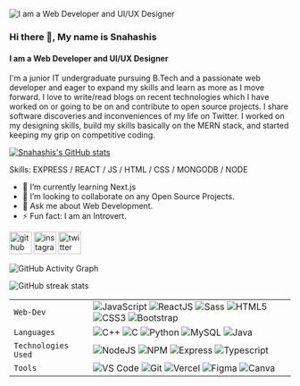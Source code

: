 <!---
- I am a Web Developer and UI/UX Designer
- 👋 Hi, I’m @snahashisk
- 👀 I’m interested in web development
- 🌱 I’m currently learning full stack web development
- 💞️ I’m looking to collaborate on web development
- 📫 How to reach me snahashiskanrar@gmail.com
--->
![I am a Web Developer and UI/UX Designer](https://pbs.twimg.com/profile_banners/3189753998/1625547693/1500x500)
<!---
snahashisk/snahashisk is a ✨ special ✨ repository because its `README.md` (this file) appears on your GitHub profile.
You can click the Preview link to take a look at your changes.
--->
### Hi there 👋, My name is Snahashis
#### I am a Web Developer and UI/UX Designer
I'm a junior IT undergraduate pursuing B.Tech and a passionate web developer and eager to expand my skills and learn as more as I move forward.
I love to write/read blogs on recent technologies which I have worked on or going to be on and contribute to open source projects. I share software discoveries and inconveniences of my life on Twitter.
I worked on my designing skills, build my skills basically on the MERN stack, and started keeping my grip on competitive coding.


[![Snahashis's GitHub stats](https://github-readme-stats.vercel.app/api?username=snahashisk)](https://github.com/anuraghazra/github-readme-stats)

Skills: EXPRESS / REACT / JS / HTML / CSS / MONGODB / NODE

- 🌱 I’m currently learning Next.js 
- 👯 I’m looking to collaborate on any Open Source Projects. 
- 💬 Ask me about Web Development. 
- ⚡ Fun fact: I am an Introvert. 

[<img src='https://cdn.jsdelivr.net/npm/simple-icons@3.0.1/icons/github.svg' alt='github' height='40'>](https://github.com/snahashisk)  [<img src='https://cdn.jsdelivr.net/npm/simple-icons@3.0.1/icons/instagram.svg' alt='instagram' height='40'>](https://www.instagram.com/snahashis01/)  [<img src='https://cdn.jsdelivr.net/npm/simple-icons@3.0.1/icons/twitter.svg' alt='twitter' height='40'>](https://twitter.com/SnahashisKanrar)  


![GitHub Activity Graph](https://activity-graph.herokuapp.com/graph?username=snahashisk)  

![GitHub streak stats](https://github-readme-streak-stats.herokuapp.com/?user=snahashisk)  

|               |           |
|       ---     |    ---    |
| `Web-Dev`     | ![JavaScript](https://img.shields.io/badge/-javascript-white?style=for-the-badge&logo=javascript&logoColor=white&logoWidth=20&color=F1DB4E) ![ReactJS](https://img.shields.io/badge/-React-orange?color=09D9FE&style=for-the-badge&logo=React&logoColor=white&logoWidth=20) ![Sass](https://img.shields.io/badge/-sass-white?style=for-the-badge&logo=sass&logoColor=white&logoWidth=20&color=CD679B) ![HTML5](https://img.shields.io/badge/-HTML5-white?color=ff6529&style=for-the-badge&logo=HTML5&logoColor=white&logoWidth=20) ![CSS3](https://img.shields.io/badge/-CSS3-orange?color=264DE4&style=for-the-badge&logo=CSS3&logoColor=white&logoWidth=20) ![Bootstrap](https://img.shields.io/badge/bootstrap-FE9A00?style=for-the-badge&logo=bootstrap&logoColor=white)|
| `Languages`   | ![C++](https://img.shields.io/badge/-C%2B%2B-white?color=blue&style=for-the-badge&logo=C%2B%2B&logoColor=white&logoWidth=20) ![C](https://img.shields.io/badge/-C-white?color=2a1d80&style=for-the-badge&logo=C&logoColor=white&logoWidth=20) ![Python](https://img.shields.io/badge/-Python-orange?color=205966&style=for-the-badge&logo=Python&logoColor=white&logoWidth=20) ![MySQL](https://img.shields.io/badge/-MySQL-307BBD?style=for-the-badge&logo=mysql&logoColor=white) ![Java](https://img.shields.io/badge/-java-orange?color=EC2025&style=for-the-badge&logo=java&logoColor=white&logoWidth=20)|
| `Technologies Used`  | ![NodeJS](https://img.shields.io/badge/-Node-orange?color=8BBF3F&style=for-the-badge&logo=NODE&logoColor=white&logoWidth=20) ![NPM](https://img.shields.io/badge/-NPM-brightgreen?color=DC2C34&style=for-the-badge&logo=NPM&logoColor=white&logoWidth=20) ![Express](https://img.shields.io/badge/-Express-orange?color=8BBF3F&style=for-the-badge&logo=Express&logoColor=white&logoWidth=20) ![Typescript](https://img.shields.io/badge/-typescript-white?style=for-the-badge&logo=typescript&logoColor=white&logoWidth=20&color=2F74C0)|
| `Tools`       | ![VS Code](https://img.shields.io/badge/Visual_Studio_Code-5D1A60?style=for-the-badge&logo=visual%20studio%20code&logoColor=white) ![Git](https://img.shields.io/badge/Git-682181?style=for-the-badge&logo=git&logoColor=white) ![Vercel](https://img.shields.io/badge/vercel-AA42F1.svg?style=for-the-badge&logo=vercel&logoColor=white) ![Figma](https://img.shields.io/badge/figma-%23F24E1E.svg?style=for-the-badge&logo=figma&logoColor=white) ![Canva](https://img.shields.io/badge/-canva-white?style=for-the-badge&logo=canva&logoColor=white&logoWidth=20&color=01C4CD)|
